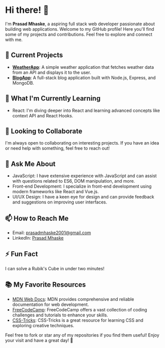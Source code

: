 # Hi there! 👋

I'm **Prasad Mhaske**, a aspiring full stack web developer passionate about building web applications. Welcome to my GitHub profile! Here you'll find some of my projects and contributions. Feel free to explore and connect with me.

## 🔭 Current Projects

- [**WeatherApp**](https://github.com/johndoe/weather-app): A simple weather application that fetches weather data from an API and displays it to the user.
- [**BlogApp**](https://github.com/johndoe/blog-app): A full-stack blog application built with Node.js, Express, and MongoDB.

## 🌱 What I'm Currently Learning

- React: I'm diving deeper into React and learning advanced concepts like context API and React Hooks.

## 👯 Looking to Collaborate

I'm always open to collaborating on interesting projects. If you have an idea or need help with something, feel free to reach out!

## 💬 Ask Me About

- JavaScript: I have extensive experience with JavaScript and can assist with questions related to ES6, DOM manipulation, and more.
- Front-end Development: I specialize in front-end development using modern frameworks like React and Vue.js.
- UI/UX Design: I have a keen eye for design and can provide feedback and suggestions on improving user interfaces.

## 📫 How to Reach Me

- Email: prasadmhaske2001@gmail.com
- LinkedIn: [Prasad Mhaske](https://www.linkedin.com/in/prasad-mhaske-88a177247)

## ⚡ Fun Fact

I can solve a Rubik's Cube in under two minutes!

## 📚 My Favorite Resources

- [MDN Web Docs](https://developer.mozilla.org/): MDN provides comprehensive and reliable documentation for web development.
- [FreeCodeCamp](https://www.freecodecamp.org/): FreeCodeCamp offers a vast collection of coding challenges and tutorials to enhance your skills.
- [CSS-Tricks](https://css-tricks.com/): CSS-Tricks is a great resource for learning CSS and exploring creative techniques.

Feel free to fork or star any of my repositories if you find them useful! Enjoy your visit and have a great day! 🚀
